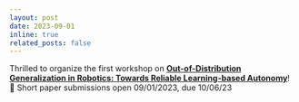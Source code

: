 ```yaml
---
layout: post
date: 2023-09-01
inline: true
related_posts: false
---
```


Thrilled to organize the first workshop on **[Out-of-Distribution Generalization in Robotics: Towards Reliable Learning-based Autonomy](https://tinyurl.com/corl23ood)**! 📅 Short paper submissions open 09/01/2023, due 10/06/23

